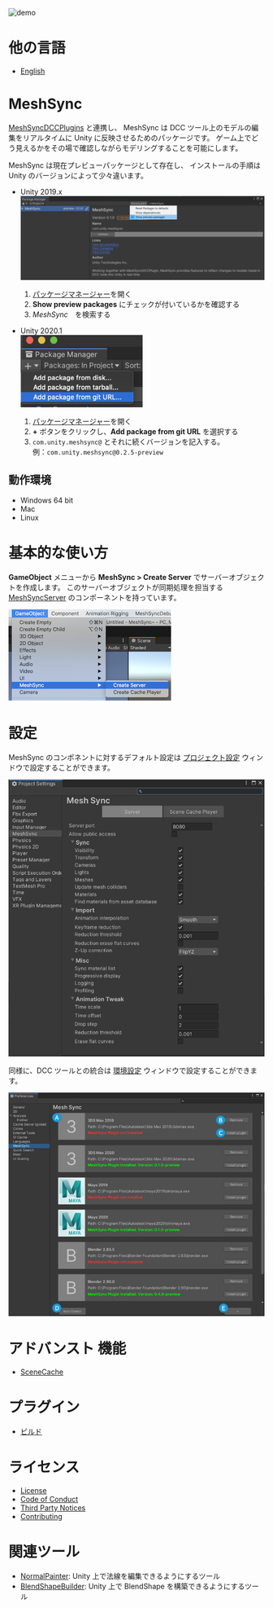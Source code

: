 ![demo](Documentation~/images/Demo.gif)

# 他の言語
- [English](Readme.md)

# MeshSync

[MeshSyncDCCPlugins](https://github.com/Unity-Technologies/MeshSyncDCCPlugins) と連携し、
MeshSync は DCC ツール上のモデルの編集をリアルタイムに Unity に反映させるためのパッケージです。
ゲーム上でどう見えるかをその場で確認しながらモデリングすることを可能にします。

MeshSync は現在プレビューパッケージとして存在し、
インストールの手順は Unity のバージョンによって少々違います。

* Unity 2019.x  
  ![PackageManager2019](Documentation~/images/PackageManager2019.png)
  1. [パッケージマネージャー](https://docs.unity3d.com/ja/current/Manual/upm-ui.html)を開く
  2. **Show preview packages** にチェックが付いているかを確認する
  3. *MeshSync*　を検索する
  
* Unity 2020.1  
  ![PackageManager2020](Documentation~/images/PackageManager2020.1.png)
  1. [パッケージマネージャー](https://docs.unity3d.com/ja/current/Manual/upm-ui.html)を開く
  2. **+** ボタンをクリックし、**Add package from git URL** を選択する
  3. `com.unity.meshsync@` とそれに続くバージョンを記入する。  
     例：`com.unity.meshsync@0.2.5-preview`
  
## 動作環境

- Windows 64 bit
- Mac
- Linux

# 基本的な使い方

**GameObject** メニューから **MeshSync > Create Server** でサーバーオブジェクトを作成します。
このサーバーオブジェクトが同期処理を担当する [MeshSyncServer](Documentation~/en/MeshSyncServer.md) のコンポーネントを持っています。

![Menu](Documentation~/images/MenuCreateServer.png)

# 設定

MeshSync のコンポネントに対するデフォルト設定は
[プロジェクト設定](Documentation~/jp/ProjectSettings.md) ウィンドウで設定することができます。

![Server Settings](Documentation~/images/ProjectSettingsServer.png)

同様に、DCC ツールとの統合は
[環境設定](Documentation~/en/Preferences.md) ウィンドウで設定することができます。

![Server Settings](Documentation~/images/Preferences.png)


# アドバンスト 機能
- [SceneCache](Documentation~/jp/SceneCache.md)

# プラグイン
- [ビルド](Plugin~/Docs/en/BuildPlugins.md)

# ライセンス
- [License](LICENSE.md)
- [Code of Conduct](CODE_OF_CONDUCT.md)
- [Third Party Notices](Third%20Party%20Notices.md)
- [Contributing](CONTRIBUTING.md)

#  関連ツール
- [NormalPainter](https://github.com/unity3d-jp/NormalPainter): Unity 上で法線を編集できるようにするツール
- [BlendShapeBuilder](https://github.com/unity3d-jp/BlendShapeBuilder): Unity 上で BlendShape を構築できるようにするツール


